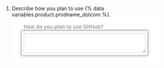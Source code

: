 1. Describe how you plan to use {% data variables.product.prodname_dotcom %}. ![Description field for how you plan to use {% data variables.product.prodname_dotcom %}](/assets/images/help/education/purpose-for-github-education.png)
